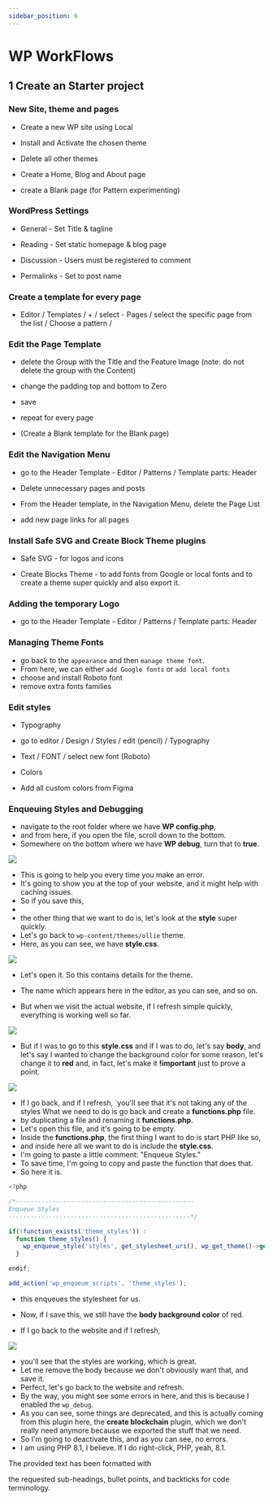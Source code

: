 ```yaml
---
sidebar_position: 6
---
```


# WP WorkFlows

>

## 1 Create an Starter project

>

### New Site, theme and pages

- Create a new WP site using Local

- Install and Activate the chosen theme

- Delete all other themes

- Create a Home, Blog and About page

- create a Blank page (for Pattern experimenting)

### WordPress Settings

- General - Set Title & tagline

- Reading - Set static homepage & blog page

- Discussion - Users must be registered to comment

- Permalinks - Set to post name

### Create a template for every page

- Editor / Templates / + / select - Pages / select the specific page from the list / Choose a pattern /

### Edit the Page Template

- delete the Group with the Title and the Feature Image (note: do not delete the group with the Content)

- change the padding top and bottom to Zero

- save

- repeat for every page

- (Create a Blank template for the Blank page)

### Edit the Navigation Menu

- go to the Header Template - Editor / Patterns / Template parts: Header

- Delete unnecessary pages and posts

- From the Header template, in the Navigation Menu, delete the Page List
- add new page links for all pages

### Install Safe SVG and Create Block Theme plugins

- Safe SVG - for logos and icons

- Create Blocks Theme - to add fonts from Google or local fonts and to create a theme super quickly and also export it.

### Adding the temporary Logo

- go to the Header Template - Editor / Patterns / Template parts: Header

### Managing Theme Fonts

- go back to the `appearance` and then `manage theme font`.
- From here, we can either `add Google fonts` or `add local fonts`
- choose and install Roboto font
- remove extra fonts families

### Edit styles

- Typography

- go to editor / Design / Styles / edit (pencil) / Typography

- Text / FONT / select new font (Roboto)

- Colors

- Add all custom colors from Figma

### Enqueuing Styles and Debugging

- navigate to the root folder where we have **WP config.php**,
- and from here, if you open the file, scroll down to the bottom.
- Somewhere on the bottom where we have **WP debug**, turn that to **true**.

![](images/62.png)

- This is going to help you every time you make an error.
- It's going to show you at the top of your website, and it might help with caching issues.
- So if you save this,
-
- the other thing that we want to do is, let's look at the **style** super quickly.
- Let's go back to `wp-content/themes/ollie` theme.
- Here, as you can see, we have **style.css**.

![](images/63.png)

- Let's open it. So this contains details for the theme.

- The name which appears here in the editor, as you can see, and so on.

- But when we visit the actual website, if I refresh simple quickly, everything is working well so far.

![](images/64.png)

- But if I was to go to this **style.css** and if I was to do, let's say **body**, and let's say I wanted to change the background color for some reason, let's change it to **red** and, in fact, let's make it **!important** just to prove a point.

![](images/65.png)

- If I go back, and if I refresh, `you'll see that it's not taking any of the styles What we need to do is go back and create a **functions.php** file.
- by duplicating a file and renaming it **functions.php**.
- Let's open this file, and it's going to be empty.
- Inside the **functions.php**, the first thing I want to do is start PHP like so,
- and inside here all we want to do is include the **style.css**.
- I'm going to paste a little comment: "Enqueue Styles."
- To save time, I'm going to copy and paste the function that does that.
- So here it is.

```js
<?php

/*-------------------------------------------------
Enqueue Styles
--------------------------------------------------*/

if(!function_exists('theme_styles')) :
  function theme_styles() {
    wp_enqueue_style('styles', get_stylesheet_uri(), wp_get_theme()->get('version'));
  }

endif;

add_action('wp_enqueue_scripts', 'theme_styles');
```

- this enqueues the stylesheet for us.
- Now, if I save this, we still have the **body background color** of red.

- If I go back to the website and if I refresh,

![](images/66.png)

- you'll see that the styles are working, which is great.
- Let me remove the body because we don't obviously want that, and save it.
- Perfect, let's go back to the website and refresh.
- By the way, you might see some errors in here, and this is because I enabled the `wp_debug`.
- As you can see, some things are deprecated, and this is actually coming from this plugin here, the **create blockchain** plugin, which we don't really need anymore because we exported the stuff that we need.
- So I'm going to deactivate this, and as you can see, no errors.
- I am using PHP 8.1, I believe. If I do right-click, PHP, yeah, 8.1.

The provided text has been formatted with

the requested sub-headings, bullet points, and backticks for code terminology.
